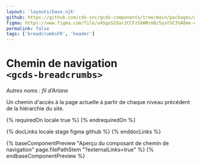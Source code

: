```yaml
---
layout: 'layouts/base.njk'
github: https://github.com/cds-snc/gcds-components/tree/main/packages/web/src/components/gcds-breadcrumbs
figma: https://www.figma.com/file/o4SguSZdar2CCFzSkWNrmB/Syst%C3%A8me-de-design-GC?type=design&node-id=48-2119&mode=design&t=1DaL24vHpjRRfHHm-0
permalink: false
tags: ['breadcrumbsFR', 'header']
---
```


# Chemin de navigation <br>`<gcds-breadcrumbs>`

_Autres noms : fil d’Ariane_

Un chemin d'accès à la page actuelle à partir de chaque niveau précédent de la hiérarchie du site.

{% requiredOn locale true %}
{% endrequiredOn %}

{% docLinks locale stage figma github %}
{% enddocLinks %}

{% baseComponentPreview "Aperçu du composant de chemin de navigation" page.filePathStem "?externalLinks=true" %}
{% endbaseComponentPreview %}
